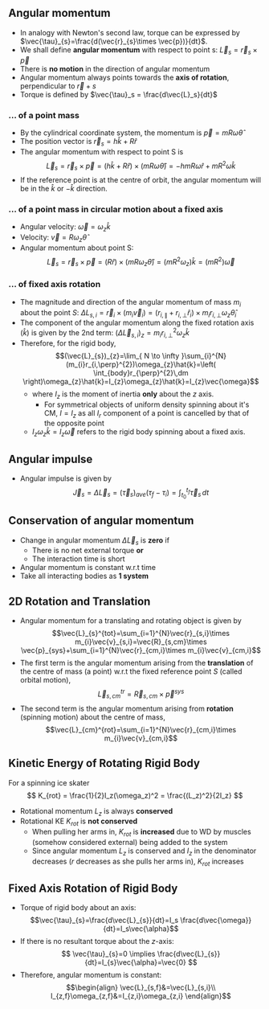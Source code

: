 ## Angular momentum
- In analogy with Newton's second law, torque can be expressed by $\vec{\tau}_{s}=\frac{d(\vec{r}_{s}\times \vec{p})}{dt}$.
- We shall define **angular momentum** with respect to point s: $\vec{L}_{s}=\vec{r}_{s}\times \vec{p}$
- There is **no motion** in the direction of angular momentum
- Angular momentum always points towards the **axis of rotation**, perpendicular to $\vec{r}+s$
- Torque is defined by $\vec{\tau}_s = \frac{d\vec{L}_s}{dt}$
### ... of a point mass
- By the cylindrical coordinate system, the momentum is $\vec{p}=mR\omega \hat{\theta}$
- The position vector is $\vec{r}_s = h\hat{k} + R\hat{r}$
- The angular momentum with respect to point S is $$\vec{L}_{s}=\vec{r}_{s}\times \vec{p}=(h\hat{k}+R\hat{r})\times(mR\omega\hat{\theta})=-hmR\omega \hat{r}+mR^2\omega \hat{k}$$
- If the reference point is at the centre of orbit, the angular momentum will be in the $\hat{k}$ or $-\hat{k}$ direction.
### ... of a point mass in circular motion about a fixed axis
- Angular velocity: $\vec{\omega}=\omega_{z}\hat{k}$
- Velocity: $\vec{v}=R\omega_{z}\hat{\theta}$
- Angular momentum about point S: $$\vec{L}_{s}=\vec{r}_{s}\times \vec{p}=(R\hat{r})\times(mR\omega_{z}\hat{\theta})=(mR^{2}\omega _{z})\hat{k}=(mR^2)\vec{\omega}$$
### ... of fixed axis rotation
- The magnitude and direction of the angular momentum of mass $m_i$ about the point $S$: $\Delta L_{s,i}=\vec{r}_{i}\times (m_{i}\vec{v}_{i})=(r_{i,\parallel}+r_{i,\perp}\hat{r}_{i})\times m_{i}r_{i,\perp}\omega_{z}\hat{\theta}_{i}$
- The component of the angular momentum along the fixed rotation axis ($\hat{k}$) is given by the 2nd term: $(\Delta \vec{L}_{s,i})_{z}=m_{i}r_{i,\perp}^{2}\omega_{z}\hat{k}$
- Therefore, for the rigid body, $$(\vec{L}_{s})_{z}=\lim_{ N \to \infty }\sum_{i}^{N}(m_{i}r_{i,\perp}^{2})\omega_{z}\hat{k}=\left( \int_{body}r_{\perp}^{2}\,dm \right)\omega_{z}\hat{k}=I_{z}\omega_{z}\hat{k}=I_{z}\vec{\omega}$$
	- where $I_z$ is the moment of inertia **only** about the $z$ axis.
		- For symmetrical objects of uniform density spinning about it's CM, $I = I_z$ as all $I_r$ component of a point is cancelled by that of the opposite point
	- $I_{z}\omega_{z}\hat{k}=I_{z}\vec{\omega}$ refers to the rigid body spinning about a fixed axis.
## Angular impulse
- Angular impulse is given by $$\vec{J}_{s}=\Delta \vec{L}_{s}=(\vec{\tau}_{s})_{ave}(\tau_f-\tau_i)=\int_{t_{0}}^{t_{f}} \vec{\tau}_{s} \, dt$$
## Conservation of angular momentum
- Change in angular momentum $\Delta\vec{L}_s$ is **zero** if
	- There is no net external torque **or**
	- The interaction time is short
- Angular momentum is constant w.r.t time
- Take all interacting bodies as **1 system**
## 2D Rotation and Translation
- Angular momentum for a translating and rotating object is given by $$\vec{L}_{s}^{tot}=\sum_{i=1}^{N}\vec{r}_{s,i}\times m_{i}\vec{v}_{s,i}=\vec{R}_{s,cm}\times \vec{p}_{sys}+\sum_{i=1}^{N}\vec{r}_{cm,i}\times m_{i}\vec{v}_{cm,i}$$
- The first term is the angular momentum arising from the **translation** of the centre of mass (a point) w.r.t the fixed reference point $S$ (called orbital motion), $$\vec{L}_{s,cm}^{tr}=\vec{R}_{s,cm}\times \vec{p}^{sys}$$
- The second term is the angular momentum arising from **rotation** (spinning motion) about the centre of mass, $$\vec{L}_{cm}^{rot}=\sum_{i=1}^{N}\vec{r}_{cm,i}\times m_{i}\vec{v}_{cm,i}$$
## Kinetic Energy of Rotating Rigid Body
For a spinning ice skater
$$
K_{rot} = \frac{1}{2}I_z(\omega_z)^2 = \frac{(L_z)^2}{2I_z}
$$
- Rotational momentum $L_z$ is always **conserved**
- Rotational KE $K_{rot}$ is **not conserved**
	- When pulling her arms in, $K_{rot}$ is **increased** due to WD by muscles (somehow considered external) being added to the system
	- Since angular momentum $L_z$ is conserved and $I_z$ in the denominator decreases ($r$ decreases as she pulls her arms in), $K_{rot}$ increases
## Fixed Axis Rotation of Rigid Body
- Torque of rigid body about an axis: $$\vec{\tau}_{s}=\frac{d\vec{L}_{s}}{dt}=I_s \frac{d\vec{\omega}}{dt}=I_s\vec{\alpha}$$
- If there is no resultant torque about the $z$-axis: $$
\vec{\tau}_{s}=0 \implies \frac{d\vec{L}_{s}}{dt}=I_{s}\vec{\alpha}=\vec{0}
$$
- Therefore, angular momentum is constant: $$\begin{align}
\vec{L}_{s,f}&=\vec{L}_{s,i}\\
I_{z,f}\omega_{z,f}&=I_{z,i}\omega_{z,i}
\end{align}$$
